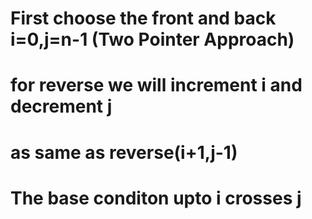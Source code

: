 # First choose the front and back i=0,j=n-1 (Two Pointer Approach)
# for reverse we will increment i and decrement j
# as same as reverse(i+1,j-1)
# The base conditon upto i crosses j